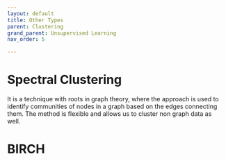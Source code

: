 ```yaml
---
layout: default
title: Other Types
parent: Clustering
grand_parent: Unsupervised Learning
nav_order: 5

---
```

# Spectral Clustering

It is a technique with roots in graph theory, where the approach is used to identify communities of nodes in a graph based on the edges connecting them. The method is flexible and allows us to cluster non graph data as well.

# BIRCH